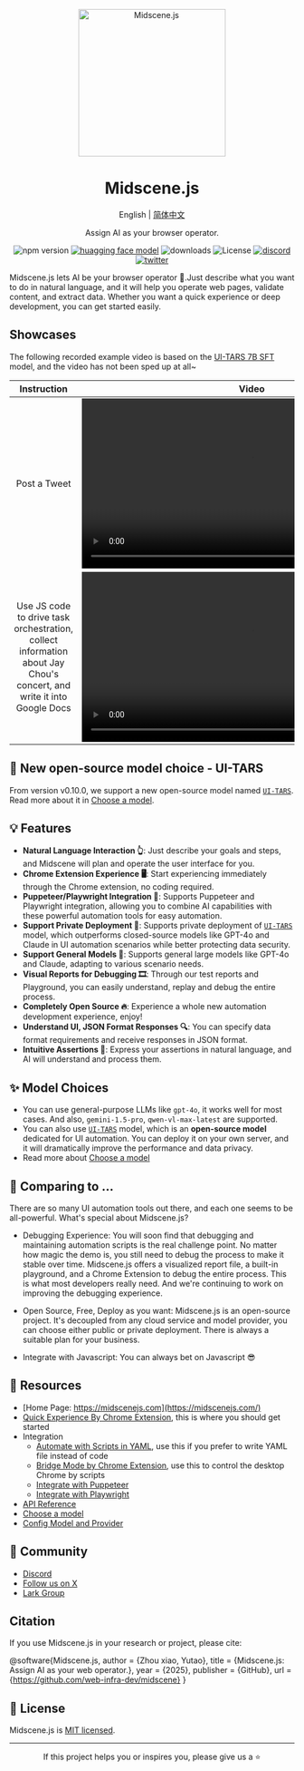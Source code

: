 <p align="center">
  <img alt="Midscene.js"  width="260" src="https://github.com/user-attachments/assets/f60de3c1-dd6f-4213-97a1-85bf7c6e79e4">
</p>

<h1 align="center">Midscene.js</h1>
<div align="center">

English | [简体中文](./README.zh.md)

</div>

<p align="center">
  Assign AI as your browser operator.
</p>

<p align="center">
  <img src="https://img.shields.io/npm/v/@midscene/web?style=flat-square&color=00a8f0" alt="npm version" />
  <a href="https://huggingface.co/bytedance-research/UI-TARS-7B-SFT"><img src="https://img.shields.io/badge/%F0%9F%A4%97-UI%20TARS%20Models-yellow" alt="huagging face model" /></a>
  <img src="https://img.shields.io/npm/dm/@midscene/web.svg?style=flat-square&color=00a8f0" alt="downloads" />
  <img src="https://img.shields.io/badge/License-MIT-blue.svg?style=flat-square&color=00a8f0" alt="License" />
  <a href="https://discord.gg/AFHJBdnn"><img src="https://img.shields.io/discord/1328277792730779648?style=flat-square&color=7289DA&label=Discord&logo=discord&logoColor=white" alt="discord" /></a>
  <a href="https://x.com/midscene_ai"><img src="https://img.shields.io/twitter/follow/midscene_ai?style=flat-square" alt="twitter" /></a>
</p>

Midscene.js lets AI be your browser operator 🤖.Just describe what you want to do in natural language, and it will help you operate web pages, validate content, and extract data. Whether you want a quick experience or deep development, you can get started easily.


## Showcases

The following recorded example video is based on the [UI-TARS 7B SFT](https://huggingface.co/bytedance-research/UI-TARS-7B-SFT) model, and the video has not been sped up at all~

| Instruction  | Video |
| :---:  | :---: |
| Post a Tweet      |    <video src="https://github.com/user-attachments/assets/bb3d695a-fbff-4af1-b6cc-5e967c07ccee" height="300" />    |
| Use JS code to drive task orchestration, collect information about Jay Chou's concert, and write it into Google Docs   | <video src="https://github.com/user-attachments/assets/75474138-f51f-4c54-b3cf-46d61d059999" height="300" />        |


## 📢 New open-source model choice - UI-TARS 

From version v0.10.0, we support a new open-source model named [`UI-TARS`](https://github.com/bytedance/ui-tars). Read more about it in [Choose a model](https://midscenejs.com/choose-a-model).

## 💡 Features
- **Natural Language Interaction 👆**: Just describe your goals and steps, and Midscene will plan and operate the user interface for you.
- **Chrome Extension Experience 🖥️**: Start experiencing immediately through the Chrome extension, no coding required.
- **Puppeteer/Playwright Integration 🔧**: Supports Puppeteer and Playwright integration, allowing you to combine AI capabilities with these powerful automation tools for easy automation.
- **Support Private Deployment 🤖**: Supports private deployment of [`UI-TARS`](https://github.com/bytedance/ui-tars) model, which outperforms closed-source models like GPT-4o and Claude in UI automation scenarios while better protecting data security.
- **Support General Models 🌟**: Supports general large models like GPT-4o and Claude, adapting to various scenario needs.
- **Visual Reports for Debugging 🎞️**: Through our test reports and Playground, you can easily understand, replay and debug the entire process.
- **Completely Open Source 🔥**: Experience a whole new automation development experience, enjoy!
- **Understand UI, JSON Format Responses 🔍**: You can specify data format requirements and receive responses in JSON format.
- **Intuitive Assertions 🤔**: Express your assertions in natural language, and AI will understand and process them.

## ✨ Model Choices

- You can use general-purpose LLMs like `gpt-4o`, it works well for most cases. And also, `gemini-1.5-pro`, `qwen-vl-max-latest` are supported.
- You can also use [`UI-TARS`](https://github.com/bytedance/ui-tars) model, which is an **open-source model** dedicated for UI automation. You can deploy it on your own server, and it will dramatically improve the performance and data privacy. 
- Read more about [Choose a model](https://midscenejs.com/choose-a-model)

## 👀 Comparing to ...

There are so many UI automation tools out there, and each one seems to be all-powerful. What's special about Midscene.js?

* Debugging Experience: You will soon find that debugging and maintaining automation scripts is the real challenge point. No matter how magic the demo is, you still need to debug the process to make it stable over time. Midscene.js offers a visualized report file, a built-in playground, and a Chrome Extension to debug the entire process. This is what most developers really need. And we're continuing to work on improving the debugging experience.

* Open Source, Free, Deploy as you want: Midscene.js is an open-source project. It's decoupled from any cloud service and model provider, you can choose either public or private deployment. There is always a suitable plan for your business.

* Integrate with Javascript: You can always bet on Javascript 😎

## 📄 Resources 

* [Home Page: https://midscenejs.com](https://midscenejs.com/)
* [Quick Experience By Chrome Extension](https://midscenejs.com/quick-experience.html), this is where you should get started 
* Integration
  * [Automate with Scripts in YAML](https://midscenejs.com/automate-with-scripts-in-yaml.html), use this if you prefer to write YAML file instead of code
  * [Bridge Mode by Chrome Extension](https://midscenejs.com/bridge-mode-by-chrome-extension.html), use this to control the desktop Chrome by scripts
  * [Integrate with Puppeteer](https://midscenejs.com/integrate-with-puppeteer.html)
  * [Integrate with Playwright](https://midscenejs.com/integrate-with-playwright.html)
* [API Reference](https://midscenejs.com/api.html)
* [Choose a model](https://midscenejs.com/choose-a-model.html)
* [Config Model and Provider](https://midscenejs.com/model-provider.html)

## 🤝 Community

* [Discord](https://discord.gg/XEYR3tmZ)
* [Follow us on X](https://x.com/midscene_ai)
* [Lark Group](https://applink.larkoffice.com/client/chat/chatter/add_by_link?link_token=291q2b25-e913-411a-8c51-191e59aab14d)


## Citation

If you use Midscene.js in your research or project, please cite:

@software{Midscene.js,
  author = {Zhou xiao, Yutao},
  title = {Midscene.js: Assign AI as your web operator.},
  year = {2025},
  publisher = {GitHub},
  url = {https://github.com/web-infra-dev/midscene}
}


## 📝 License

Midscene.js is [MIT licensed](https://github.com/web-infra-dev/midscene/blob/main/LICENSE).

---

<div align="center">
  If this project helps you or inspires you, please give us a ⭐️
</div>
